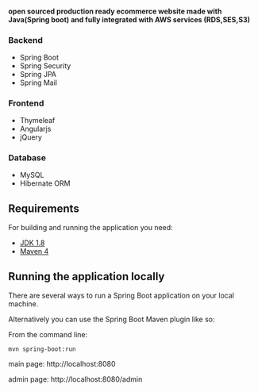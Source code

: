 #### open sourced production ready ecommerce website made with Java(Spring boot) and fully integrated with AWS services (RDS,SES,S3)
### Backend
* Spring Boot
* Spring Security
* Spring JPA
* Spring Mail
### Frontend
* Thymeleaf
* Angularjs
* jQuery
### Database
* MySQL
* Hibernate ORM



## Requirements

For building and running the application you need:

- [JDK 1.8](http://www.oracle.com/technetwork/java/javase/downloads/jdk8-downloads-2133151.html)
- [Maven 4](https://maven.apache.org)


## Running the application locally

There are several ways to run a Spring Boot application on your local machine.

Alternatively you can use the Spring Boot Maven plugin like so:

From the command line:

	mvn spring-boot:run
        
	
main page:
http://localhost:8080

admin page:
http://localhost:8080/admin
	
